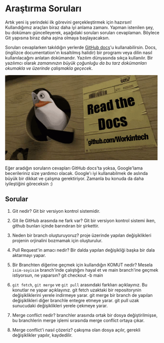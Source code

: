 # Araştırma Soruları

Artık yeni iş yerindeki ilk görevini gerçekleştirmek için hazırsın! Kullandığımız araçları biraz daha iyi anlama zamanı. Yapman istenilen şey, bu dokümanı güncelleyerek, aşağıdaki soruları soruları cevaplaman. Böylece Git yapısına biraz daha aşina olmaya başlayacaksın.

Soruları cevaplarken takıldığın yerlerde [GitHub docs](https://docs.github.com/en)'u kullanabilirsin. Docs, (ingilizce documentation'ın kısaltılmış halidir) bir programı veya dilin nasıl kullanılacağını anlatan dokümandır. Yazılım dünyasında sıkça kullanılır. Bir yazılımcı olarak _zamanınızın büyük çoğunluğu da bu tarz dokümanları okumakla ve üzerinde çalışmakla geçecek_.

![READ THE DOCS](https://github.com/Workintech/FSWeb-S1G1-Projesi-Web-Development-Projesi-icin-Git/blob/main/read-the-docs-wit.gif?raw=true)

Eğer aradığın soruların cevapları GitHub docs'ta yoksa, Google'lama becerileriniz size yardımcı olacak. Google'ı iyi kullanabilmek de aslında büyük bir dikkat ve çalışma gerektiriyor. Zamanla bu konuda da daha iyileştiğini göreceksin :)

## Sorular

1. Git nedir?
Git bir versiyon kontrol sistemidir.

2. Git ile GitHub arasında ne fark var?
Git bir versiyon kontrol sistemi iken, github bunları içinde barındıran bir şirkettir. 

3. Neden bir branch oluşturuyoruz?
 proje üzerinde yapılan değişiklikleri projenin orjinalini bozmamak için oluşturulur. 
4. Pull Request'in amacı nedir?
 Bir dalda yapılan değişikliği başka bir dala aktarmayı yapar. 
5. Bir Branchten diğerine geçmek için kullandığın KOMUT nedir? Mesela `isim-soyisim` branch'inde çalıştığını hayal et ve main branch'ine geçmek istiyorsun, ne yaparsın?
git checkout -b main
6. `git fetch`, `git merge` ve `git pull` arasındaki farklıarı açıklayınız. Bu konutlar ne yapar açıklayınız.
git fetch uzaktaki bir repositorynin değişikliklerini yerele indirmeye yarar.
git merge bir branch de yapılan değişiklikleri diğer branchle entegre etmeye yarar.
git pull uzak sunucudaki değişiklikleri yerele çekmeye yarar.
7. Merge conflict nedir?
branchler arasında ortak bir dosya değiştirilmişse, bu branchlerin merge işlemi sırasında merge conflict ortaya çıkar.
8. Merge conflict'i nasıl çözeriz?
çakışma olan dosya açılır, gerekli değişiklikler yapılır, kaydedilir.